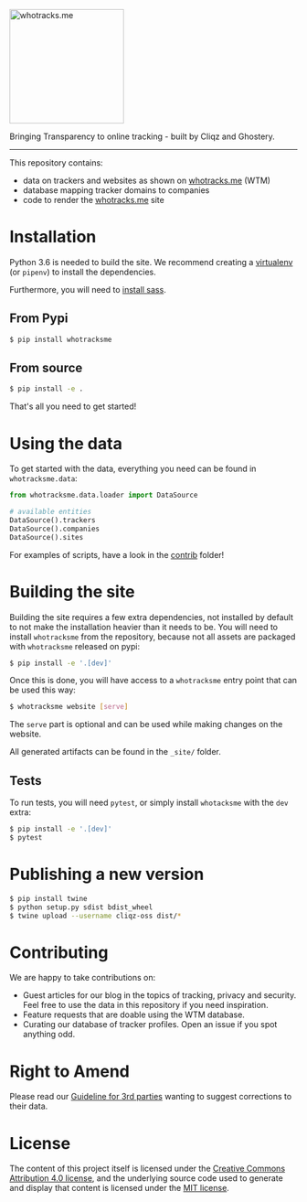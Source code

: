

<img
alt="whotracks.me"
style="width: 200px"
src="https://raw.githubusercontent.com/cliqz-oss/whotracks.me/master/static/img/who-tracksme-logo.png">

Bringing Transparency to online tracking - built by Cliqz and Ghostery.

___

This repository contains:

* data on trackers and websites as shown on [whotracks.me](https://whotracks.me) (WTM)
* database mapping tracker domains to companies
* code to render the [whotracks.me](https://whotracks.me) site


# Installation

Python 3.6 is needed to build the site. We recommend creating a
[virtualenv](http://docs.python-guide.org/en/latest/dev/virtualenvs/) (or
`pipenv`) to install the dependencies.

Furthermore, you will need to [install sass](http://sass-lang.com/install).


## From Pypi

```sh
$ pip install whotracksme
```


## From source

```sh
$ pip install -e .
```

That's all you need to get started!


# Using the data

To get started with the data, everything you need can be found in
`whotracksme.data`:

```python
from whotracksme.data.loader import DataSource

# available entities
DataSource().trackers
DataSource().companies
DataSource().sites
```

For examples of scripts, have a look in the [contrib](./contrib) folder!


# Building the site

Building the site requires a few extra dependencies, not installed by default to
not make the installation heavier than it needs to be. You will need to install
`whotracksme` from the repository, because not all assets are packaged with
`whotracksme` released on pypi:

```sh
$ pip install -e '.[dev]'
```

Once this is done, you will have access to a `whotracksme` entry point that can
be used this way:

```sh
$ whotracksme website [serve]
```

The `serve` part is optional and can be used while making changes on the
website.

All generated artifacts can be found in the `_site/` folder.


## Tests

To run tests, you will need `pytest`, or simply install `whotacksme` with the
`dev` extra:

```sh
$ pip install -e '.[dev]'
$ pytest
```

# Publishing a new version

```sh
$ pip install twine
$ python setup.py sdist bdist_wheel
$ twine upload --username cliqz-oss dist/*
```

# Contributing

We are happy to take contributions on:
* Guest articles for our blog in the topics of tracking, privacy and security. Feel free to use the data in this repository if you need inspiration.
* Feature requests that are doable using the WTM database.
* Curating our database of tracker profiles. Open an issue if you spot anything odd.


# Right to Amend
Please read our [Guideline for 3rd parties](https://github.com/cliqz-oss/whotracks.me/blob/master/RIGHT_TO_AMEND.md) 
wanting to suggest corrections to their data.


# License

The content of this project itself is licensed under the [Creative Commons Attribution 4.0 license](https://creativecommons.org/licenses/by/4.0/), and the underlying
source code used to generate and display that content is licensed under the [MIT license](https://github.com/cliqz-oss/whotracks.me/blob/master/LICENSE.md).
